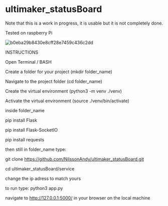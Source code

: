
# ultimaker_statusBoard

Note that this is a work in progress, it is usable but it is not completely done.


Tested on raspberry Pi

![b0eba29b8430e8cff28e7459c436c2dd](https://user-images.githubusercontent.com/57374106/125447598-9cd7a7cc-c186-4f22-8e98-e5241b73c3ce.png)



INSTRUCTIONS



Open Terminal / BASH



Create a folder for your project (mkdir folder_name)



Navigate to the project folder (cd folder_name)



Create the virtual environment (python3 -m venv ./venv)



Activate the virtual environment (source ./venv/bin/activate)




inside folder_name



pip install Flask



pip install Flask-SocketIO



pip install requests



then still in folder_name type:



git clone https://github.com/NilssonAndy/ultimaker_statusBoard.git



cd ultimaker_statusBoard/service


change the ip adress to match yours



to run type: python3 app.py



navigate to http://127.0.0.1:5000/ in your browser on the local machine
